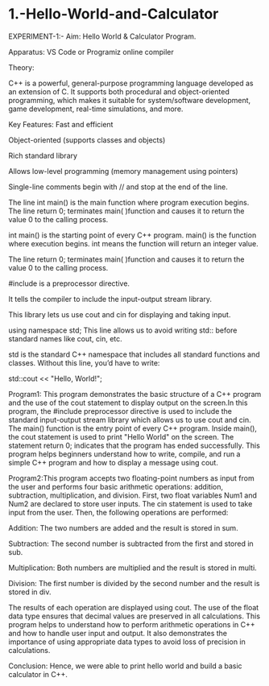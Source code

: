 # 1.-Hello-World-and-Calculator

EXPERIMENT-1:- Aim: Hello World & Calculator Program.

Apparatus: VS Code or Programiz online compiler

Theory:

C++ is a powerful, general-purpose programming language developed as an extension of C. It supports both procedural and object-oriented programming, which makes it suitable for system/software development, game development, real-time simulations, and more.

Key Features:
Fast and efficient

Object-oriented (supports classes and objects)

Rich standard library

Allows low-level programming (memory management using pointers)


Single-line comments begin with // and stop at the end of the line.

The line int main() is the main function where program execution begins.
The line return 0; terminates main( )function and causes it to return the value 0 to the calling process.

int main() is the starting point of every C++ program.
main() is the function where execution begins.
int means the function will return an integer value.

The line return 0; terminates main( )function and causes it to return the value 0 to the calling process.

#include <iostream> is a preprocessor directive.

It tells the compiler to include the input-output stream library.

This library lets us use cout and cin for displaying and taking input.


using namespace std;
This line allows us to avoid writing std:: before standard names like cout, cin, etc.

std is the standard C++ namespace that includes all standard functions and classes. Without this line, you’d have to write:

std::cout << "Hello, World!";


Program1: This program demonstrates the basic structure of a C++ program and the use of the cout statement to display output on the screen.In this program, the #include preprocessor directive is used to include the standard input-output stream library which allows us to use cout and cin. The main() function is the entry point of every C++ program. Inside main(), the cout statement is used to print "Hello World" on the screen. The statement return 0; indicates that the program has ended successfully. This program helps beginners understand how to write, compile, and run a simple C++ program and how to display a message using cout.

Program2:This program accepts two floating-point numbers as input from the user and performs four basic arithmetic operations: addition, subtraction, multiplication, and division. First, two float variables Num1 and Num2 are declared to store user inputs. The cin statement is used to take input from the user. Then, the following operations are performed:

Addition: The two numbers are added and the result is stored in sum. 

Subtraction: The second number is subtracted from the first and stored in sub. 

Multiplication: Both numbers are multiplied and the result is stored in multi. 

Division: The first number is divided by the second number and the result is stored in div.

The results of each operation are displayed using cout. The use of the float data type ensures that decimal values are preserved in all calculations. This program helps to understand how to perform arithmetic operations in C++ and how to handle user input and output. It also demonstrates the importance of using appropriate data types to avoid loss of precision in calculations.

Conclusion: Hence, we were able to print hello world and build a basic calculator in C++.

